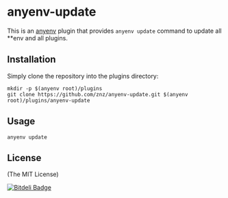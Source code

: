 # anyenv-update

This is an [anyenv](https://github.com/riywo/anyenv) plugin that
provides `anyenv update` command to update all \*\*env and all plugins.

## Installation

Simply clone the repository into the plugins directory:

    mkdir -p $(anyenv root)/plugins
    git clone https://github.com/znz/anyenv-update.git $(anyenv root)/plugins/anyenv-update

## Usage

    anyenv update

## License

(The MIT License)


[![Bitdeli Badge](https://d2weczhvl823v0.cloudfront.net/znz/anyenv-update/trend.png)](https://bitdeli.com/free "Bitdeli Badge")


